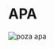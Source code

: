  # APA

![poza apa](https://github.com/dezGusty/saturn-2022/blob/68bd53fbc5c623e222f1b3d6d98fd0d147fad68e/imagini/poza_apa.jpg)